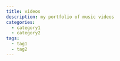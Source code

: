 ```yaml
---
title: videos
description: my portfolio of music videos
categories:
  - category1
  - category2
tags:
  - tag1
  - tag2
---
```

